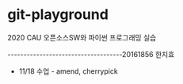 # git-playground

2020 CAU 오픈소스SW와 파이썬 프로그래밍 실습

------------------------------------20161856 한지효

- 11/18 수업 - amend, cherrypick
